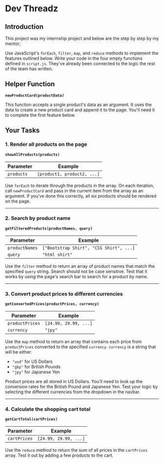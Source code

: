 # Dev Threadz

## Introduction

This project was my internship project and below are the step by step by my mentor;

Use JavaScript's `forEach`, `filter`, `map`, and `reduce` methods to implement the features outlined below. Write your code in the four empty functions defined in `script.js`. They've already been connected to the logic the rest of the team has written.


## Helper Function

**`newProductCard(productData)`**

This function accepts a single product's data as an argument. It uses the data to create a new product card and append it to the page. You'll need it to complete the first feature below.


## Your Tasks


### 1. Render all products on the page

**`showAllProducts(products)`**

| Parameter  | Example                     |
| ---------- | --------------------------- |
| `products` | `[product1, product2, ...]` |

Use `forEach` to iterate through the products in the array. On each iteration, call `newProductCard` and pass in the current item from the array as an argument. If you've done this correctly, all six products should be rendered on the page.


---


### 2. Search by product name

**`getFilteredProducts(productNames, query)`**

| Parameter      | Example                                 |
| -------------- | --------------------------------------- |
| `productNames` | `["Bootstrap Shirt", "CSS Shirt", ...]` |
| `query`        | `"html shirt"`                          |

Use the `filter` method to return an array of product names that match the specified `query` string. Search should not be case sensitive. Test that it works by using the page's search bar to search for a product by name.


---


### 3. Convert product prices to different currencies

**`getConvertedPrices(productPrices, currency)`**

| Parameter       | Example               |
| --------------- | --------------------- |
| `productPrices` | `[24.99, 29.99, ...]` |
| `currency`      | `"jpy"`               |

Use the `map` method to return an array that contains each price from `productPrices` converted to the specified `currency`. `currency` is a string that will be either:

- `"usd"` for US Dollars
- `"gbp"` for British Pounds
- `"jpy"` for Japanese Yen

Product prices are all stored in US Dollars. You'll need to look up the conversion rates for the British Pound and Japanese Yen. Test your logic by selecting the different currencies from the dropdown in the navbar.


---


### 4. Calculate the shopping cart total

**`getCartTotal(cartPrices)`**

| Parameter    | Example               |
| ------------ | --------------------- |
| `cartPrices` | `[24.99, 29.99, ...]` |

Use the `reduce` method to return the sum of all prices in the `cartPrices` array. Test it out by adding a few products to the cart.
